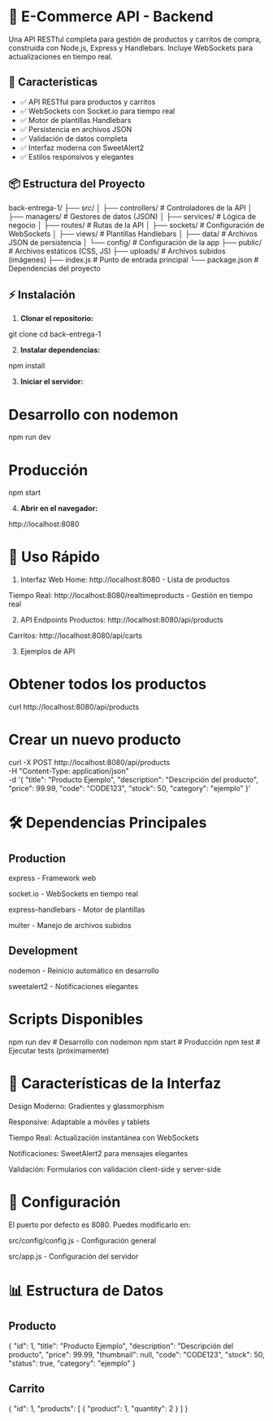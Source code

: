 # 🛒 E-Commerce API - Backend

Una API RESTful completa para gestión de productos y carritos de compra, construida con Node.js, Express y Handlebars. Incluye WebSockets para actualizaciones en tiempo real.

## 🚀 Características

- ✅ API RESTful para productos y carritos
- ✅ WebSockets con Socket.io para tiempo real
- ✅ Motor de plantillas Handlebars
- ✅ Persistencia en archivos JSON
- ✅ Validación de datos completa
- ✅ Interfaz moderna con SweetAlert2
- ✅ Estilos responsivos y elegantes

## 📦 Estructura del Proyecto
back-entrega-1/
├── src/
│ ├── controllers/ # Controladores de la API
│ ├── managers/ # Gestores de datos (JSON)
│ ├── services/ # Lógica de negocio
│ ├── routes/ # Rutas de la API
│ ├── sockets/ # Configuración de WebSockets
│ ├── views/ # Plantillas Handlebars
│ ├── data/ # Archivos JSON de persistencia
│ └── config/ # Configuración de la app
├── public/ # Archivos estáticos (CSS, JS)
├── uploads/ # Archivos subidos (imágenes)
├── index.js # Punto de entrada principal
└── package.json # Dependencias del proyecto

## ⚡ Instalación

1. **Clonar el repositorio:**

git clone <tu-repositorio>
cd back-entrega-1

2. **Instalar dependencias:**

npm install

3. **Iniciar el servidor:**
# Desarrollo con nodemon
npm run dev

# Producción
npm start

4. **Abrir en el navegador:**

http://localhost:8080


# 🎯 Uso Rápido
1. Interfaz Web
Home: http://localhost:8080 - Lista de productos

Tiempo Real: http://localhost:8080/realtimeproducts - Gestión en tiempo real

2. API Endpoints
Productos: http://localhost:8080/api/products

Carritos: http://localhost:8080/api/carts

3. Ejemplos de API

# Obtener todos los productos
curl http://localhost:8080/api/products

# Crear un nuevo producto
curl -X POST http://localhost:8080/api/products \
  -H "Content-Type: application/json" \
  -d '{
    "title": "Producto Ejemplo",
    "description": "Descripción del producto",
    "price": 99.99,
    "code": "CODE123",
    "stock": 50,
    "category": "ejemplo"
  }'

# 🛠️ Dependencias Principales

## Production
express - Framework web

socket.io - WebSockets en tiempo real

express-handlebars - Motor de plantillas

multer - Manejo de archivos subidos

## Development
nodemon - Reinicio automático en desarrollo

sweetalert2 - Notificaciones elegantes

# Scripts Disponibles
npm run dev      # Desarrollo con nodemon
npm start        # Producción
npm test         # Ejecutar tests (próximamente)

# 🎨 Características de la Interfaz
Design Moderno: Gradientes y glassmorphism

Responsive: Adaptable a móviles y tablets

Tiempo Real: Actualización instantánea con WebSockets

Notificaciones: SweetAlert2 para mensajes elegantes

Validación: Formularios con validación client-side y server-side

# 🔧 Configuración
El puerto por defecto es 8080. Puedes modificarlo en:

src/config/config.js - Configuración general

src/app.js - Configuración del servidor

# 📊 Estructura de Datos

## Producto
{
  "id": 1,
  "title": "Producto Ejemplo",
  "description": "Descripción del producto",
  "price": 99.99,
  "thumbnail": null,
  "code": "CODE123",
  "stock": 50,
  "status": true,
  "category": "ejemplo"
}

## Carrito
{
  "id": 1,
  "products": [
    {
      "product": 1,
      "quantity": 2
    }
  ]
}
